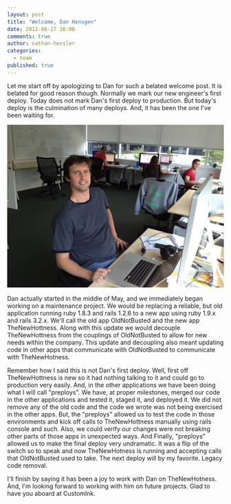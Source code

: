 ```yaml
---
layout: post
title: "Welcome, Dan Hensgen"
date: 2012-06-27 16:00
comments: true
author: nathan-hessler
categories:
  - team
published: true
---
```



Let me start off by apologizing to Dan for such a belated welcome post. It is belated for good reason though. Normally we mark our new engineer's first deploy. Today does not mark Dan's first deploy to production. But today's deploy is the culmination of many deploys. And, it has been the one I've been waiting for.

![Long Day at Work](/images/dan_hensgen_the_new_hotness.jpg)

<!-- more -->

Dan actually started in the middle of May, and we immediately began working on a maintenance project. We would be replacing a reliable, but old application running ruby 1.8.3 and rails 1.2.6 to a new app using ruby 1.9.x and rails 3.2.x. We'll call the old app OldNotBusted and the new app TheNewHottness. Along with this update we would decouple TheNewHottness from the couplings of OldNotBusted to allow for new needs within the company. This update and decoupling also meant updating code in other apps that communicate with OldNotBusted to communicate with TheNewHotness.

Remember how I said this is not Dan's first deploy. Well, first off TheNewHottness is new so it had nothing talking to it and could go to production very easily. And, in the other applications we have been doing what I will call "preploys". We have, at proper milestones, merged our code in the other applications and tested it, staged it, and deployed it. We did not remove any of the old code and the code we wrote was not being exercised in the other apps. But, the "preploys" allowed us to test the code in those environments and kick off calls to TheNewHottness manually using rails console and such. Also, we could verify our changes were not breaking other parts of those apps in unexpected ways. And Finally, "preploys" allowed us to make the final deploy very undramatic. It was a flip of the switch so to speak and now TheNewHotness is running and accepting calls that OldNotBusted used to take. The next deploy will by my favorite. Legacy code removal.

I'll finish by saying it has been a joy to work with Dan on TheNewHotness. And, I'm looking forward to working with him on future projects. Glad to have you aboard at CustomInk.

